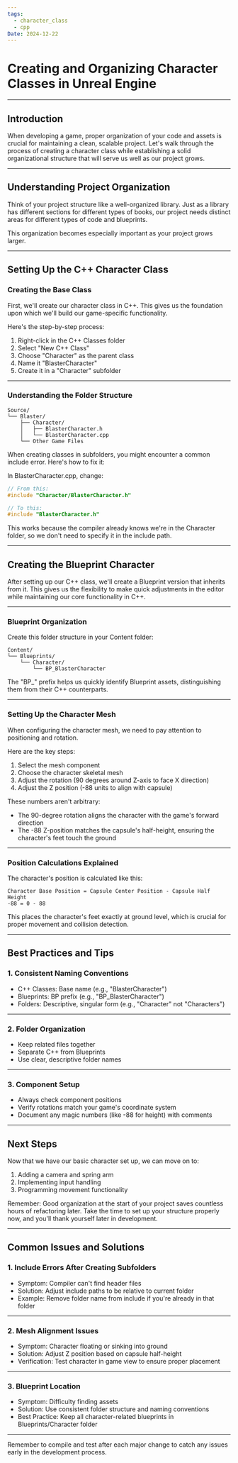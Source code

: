 ```yaml
---
tags:
  - character_class
  - cpp
Date: 2024-12-22
---
```

# Creating and Organizing Character Classes in Unreal Engine

---

## Introduction

When developing a game, proper organization of your code and assets is crucial for maintaining a clean, scalable project. Let's walk through the process of creating a character class while establishing a solid organizational structure that will serve us well as our project grows.

---

## Understanding Project Organization

Think of your project structure like a well-organized library. Just as a library has different sections for different types of books, our project needs distinct areas for different types of code and blueprints. 

This organization becomes especially important as your project grows larger.

---

## Setting Up the C++ Character Class

### Creating the Base Class

First, we'll create our character class in C++. This gives us the foundation upon which we'll build our game-specific functionality. 

Here's the step-by-step process:

1. Right-click in the C++ Classes folder
2. Select "New C++ Class"
3. Choose "Character" as the parent class
4. Name it "BlasterCharacter"
5. Create it in a "Character" subfolder

---

### Understanding the Folder Structure

```
Source/
└── Blaster/
    ├── Character/
    │   ├── BlasterCharacter.h
    │   └── BlasterCharacter.cpp
    └── Other Game Files
```

When creating classes in subfolders, you might encounter a common include error. Here's how to fix it:

In BlasterCharacter.cpp, change:
```cpp
// From this:
#include "Character/BlasterCharacter.h"

// To this:
#include "BlasterCharacter.h"
```

This works because the compiler already knows we're in the Character folder, so we don't need to specify it in the include path.

---

## Creating the Blueprint Character

After setting up our C++ class, we'll create a Blueprint version that inherits from it. This gives us the flexibility to make quick adjustments in the editor while maintaining our core functionality in C++.

---

### Blueprint Organization

Create this folder structure in your Content folder:

```
Content/
└── Blueprints/
    └── Character/
        └── BP_BlasterCharacter
```

The "BP_" prefix helps us quickly identify Blueprint assets, distinguishing them from their C++ counterparts.

---

### Setting Up the Character Mesh

When configuring the character mesh, we need to pay attention to positioning and rotation. 

Here are the key steps:

1. Select the mesh component
2. Choose the character skeletal mesh
3. Adjust the rotation (90 degrees around Z-axis to face X direction)
4. Adjust the Z position (-88 units to align with capsule)

These numbers aren't arbitrary:

- The 90-degree rotation aligns the character with the game's forward direction
- The -88 Z-position matches the capsule's half-height, ensuring the character's feet touch the ground

---

### Position Calculations Explained

The character's position is calculated like this:
```
Character Base Position = Capsule Center Position - Capsule Half Height
-88 = 0 - 88
```

This places the character's feet exactly at ground level, which is crucial for proper movement and collision detection.

---

## Best Practices and Tips

### 1. Consistent Naming Conventions

- C++ Classes: Base name (e.g., "BlasterCharacter")
- Blueprints: BP prefix (e.g., "BP_BlasterCharacter")
- Folders: Descriptive, singular form (e.g., "Character" not "Characters")

---

### 2. Folder Organization

- Keep related files together
- Separate C++ from Blueprints
- Use clear, descriptive folder names

---

### 3. Component Setup

- Always check component positions
- Verify rotations match your game's coordinate system
- Document any magic numbers (like -88 for height) with comments

---

## Next Steps

Now that we have our basic character set up, we can move on to:

1. Adding a camera and spring arm
2. Implementing input handling
3. Programming movement functionality

Remember: Good organization at the start of your project saves countless hours of refactoring later. Take the time to set up your structure properly now, and you'll thank yourself later in development.

---

## Common Issues and Solutions

### 1. Include Errors After Creating Subfolders

- Symptom: Compiler can't find header files
- Solution: Adjust include paths to be relative to current folder
- Example: Remove folder name from include if you're already in that folder

---

### 2. Mesh Alignment Issues

- Symptom: Character floating or sinking into ground
- Solution: Adjust Z position based on capsule half-height
- Verification: Test character in game view to ensure proper placement

---

### 3. Blueprint Location

- Symptom: Difficulty finding assets
- Solution: Use consistent folder structure and naming conventions
- Best Practice: Keep all character-related blueprints in Blueprints/Character folder

---

Remember to compile and test after each major change to catch any issues early in the development process.